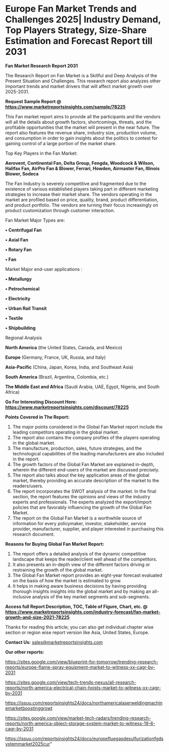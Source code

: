  # Europe Fan Market Trends and Challenges 2025| Industry Demand, Top Players Strategy, Size-Share Estimation and Forecast Report till 2031

<strong>Fan Market Research Report 2031</strong>

The Research Report on Fan Market is a Skillful and Deep Analysis of the Present Situation and Challenges. This research report also analyzes other important trends and market drivers that will affect market growth over 2025-2031.

<strong>Request Sample Report @ <a href=https://www.marketreportsinsights.com/sample/78225>https://www.marketreportsinsights.com/sample/78225</a></strong>

This Fan market report aims to provide all the participants and the vendors will all the details about growth factors, shortcomings, threats, and the profitable opportunities that the market will present in the near future. The report also features the revenue share, industry size, production volume, and consumption in order to gain insights about the politics to contest for gaining control of a large portion of the market share.

Top Key Players in the Fan Market:

<strong>Aerovent, Continental Fan, Delta Group, Fengda, Woodcock & Wilson, Halifax Fan, AirPro Fan & Blower, Ferrari, Howden, Airmaster Fan, Illinois Blower, Sodeca</strong>

The Fan Industry is severely competitive and fragmented due to the existence of various established players taking part in different marketing strategies to increase their market share. The vendors operating in the market are profiled based on price, quality, brand, product differentiation, and product portfolio. The vendors are turning their focus increasingly on product customization through customer interaction.

Fan Market Major Types are:

<strong>• Centrifugal Fan

• Axial Fan

• Rotary Fan

• Fan</strong>

Market Major end-user applications :

<strong>• Metallurgy

• Petrochemical

• Electricity

• Urban Rail Transit

• Textile

• Shipbuilding</strong>

Regional Analysis

</u><strong><b>North America</b></strong> (the United States, Canada, and Mexico)

<strong><b>Europe </b></strong>(Germany, France, UK, Russia, and Italy)

<strong><b>Asia-Pacific</b></strong> (China, Japan, Korea, India, and Southeast Asia)

<strong><b>South America</b></strong> (Brazil, Argentina, Colombia, etc.)

<strong><b>The Middle East and Africa</b></strong> (Saudi Arabia, UAE, Egypt, Nigeria, and South Africa)

<strong>Go For Interesting Discount Here: <a href=https://www.marketreportsinsights.com/discount/78225>https://www.marketreportsinsights.com/discount/78225</a></strong>

<strong>Points Covered in The Report:</strong>
<ol>
  <li>The major points considered in the Global Fan Market report include the leading competitors operating in the global market.</li>
  <li>The report also contains the company profiles of the players operating in the global market.</li>
  <li>The manufacture, production, sales, future strategies, and the technological capabilities of the leading manufacturers are also included in the report.</li>
  <li>The growth factors of the Global Fan Market are explained in-depth, wherein the different end-users of the market are discussed precisely.</li>
  <li>The report also talks about the key application areas of the global market, thereby providing an accurate description of the market to the readers/users.</li>
  <li>The report incorporates the SWOT analysis of the market. In the final section, the report features the opinions and views of the industry experts and professionals. The experts analyzed the export/import policies that are favorably influencing the growth of the Global Fan Market.</li>
  <li>The report on the Global Fan Market is a worthwhile source of information for every policymaker, investor, stakeholder, service provider, manufacturer, supplier, and player interested in purchasing this research document.</li>
</ol>
<strong>Reasons for Buying Global Fan Market Report:</strong>

<ol>
  <li>The report offers a detailed analysis of the dynamic competitive landscape that keeps the reader/client well ahead of the competitors.</li>
  <li>It also presents an in-depth view of the different factors driving or restraining the growth of the global market.</li>
  <li>The Global Fan Market report provides an eight-year forecast evaluated on the basis of how the market is estimated to grow.</li>
  <li>It helps in making aware business decisions by having providing thorough insights insights into the global market and by making an all-inclusive analysis of the key market segments and sub-segments.</li>
</ol>
<strong>Access full Report Description, TOC, Table of Figure, Chart, etc. @ <a href=https://www.marketreportsinsights.com/industry-forecast/fan-market-growth-and-size-2021-78225>https://www.marketreportsinsights.com/industry-forecast/fan-market-growth-and-size-2021-78225</a></strong>


Thanks for reading this article; you can also get individual chapter wise section or region wise report version like Asia, United States, Europe.

<strong>Contact Us:</strong>
sales@marketreportsinsights.com

<strong>Our other reports:</strong>

<a href=https://sites.google.com/view/blueprint-for-tomorrow/trending-research-reports/europe-flame-spray-equipment-market-to-witness-xx-cagr-by-2031>https://sites.google.com/view/blueprint-for-tomorrow/trending-research-reports/europe-flame-spray-equipment-market-to-witness-xx-cagr-by-2031</a>

<a href=https://sites.google.com/view/tech-trends-nexus/all-research-reports/north-america-electrical-chain-hoists-market-to-witness-xx-cagr-by-2031>https://sites.google.com/view/tech-trends-nexus/all-research-reports/north-america-electrical-chain-hoists-market-to-witness-xx-cagr-by-2031</a>

<a href=https://issuu.com/reportsinsights24/docs/northamericalaserweldingmachinemarketboostinggrowt>https://issuu.com/reportsinsights24/docs/northamericalaserweldingmachinemarketboostinggrowt</a>

<a href=https://sites.google.com/view/market-tech-radars/trending-research-reports/north-america-object-storage-system-market-to-witness-19-6-cagr-by-2031>https://sites.google.com/view/market-tech-radars/trending-research-reports/north-america-object-storage-system-market-to-witness-19-6-cagr-by-2031</a>

<a href=https://issuu.com/reportsinsights24/docs/europefluegasdesulfurizationfgdsystemmarket2025cur>https://issuu.com/reportsinsights24/docs/europefluegasdesulfurizationfgdsystemmarket2025cur</a>"
